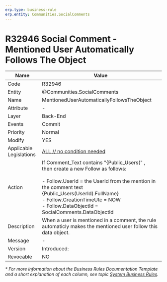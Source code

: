 ```yaml
---
erp.type: business-rule
erp.entity: Communities.SocialComments
---
```


# R32946 Social Comment - Mentioned User Automatically Follows The Object

| Name | Value |
| ---- | ----- |
| Code | R32946 |
| Entity | @Communities.SocialComments |
| Name | MentionedUserAutomaticallyFollowsTheObject |
| Attribute | - |
| Layer | Back-End |
| Events | Commit |
| Priority | Normal |
| Modify | YES |
| Applicable Legislations | [ALL // no condition needed](xref:applicable-legislations) |
| Action | If Comment_Text contains "{Public_Users(" , <br> then create a new Follow as follows: <br><br> - Follow.UserId = the UserId from the mention in the comment text {Public_Users(UserId).FullName} <br> - Follow.CreationTimeUtc =  NOW <br> - Follow.DataObjectId = SocialComments.DataObjectId |
| Description| When a user is mentioned in a comment, the rule automaticly makes the mentioned user follow this data object.|  
| Message | - |
| Version | Introduced: |
| Revocable | NO |

*\* For more information about the Business Rules Documentation Template and a short explanation of each column, see
topic [System Business Rules](../templates/template-description-system-business-rules.md).*
